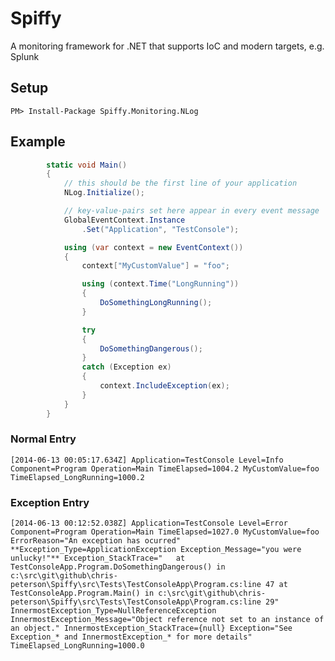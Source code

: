 # Spiffy
A monitoring framework for .NET that supports IoC and modern targets, e.g. Splunk

## Setup
`PM> Install-Package Spiffy.Monitoring.NLog`

## Example

```c#
        static void Main()
        {
            // this should be the first line of your application
            NLog.Initialize();

            // key-value-pairs set here appear in every event message
            GlobalEventContext.Instance
                .Set("Application", "TestConsole");

            using (var context = new EventContext())
            {
                context["MyCustomValue"] = "foo";

                using (context.Time("LongRunning"))
                {
                    DoSomethingLongRunning();
                }

                try
                {
                    DoSomethingDangerous();
                }
                catch (Exception ex)
                {
                    context.IncludeException(ex);
                }
            }
        }
```


### Normal Entry
`[2014-06-13 00:05:17.634Z] Application=TestConsole Level=Info Component=Program Operation=Main TimeElapsed=1004.2 MyCustomValue=foo TimeElapsed_LongRunning=1000.2`
 
 
### Exception Entry
`[2014-06-13 00:12:52.038Z] Application=TestConsole Level=Error Component=Program Operation=Main TimeElapsed=1027.0 MyCustomValue=foo ErrorReason="An exception has ocurred" **Exception_Type=ApplicationException Exception_Message="you were unlucky!"** Exception_StackTrace="   at TestConsoleApp.Program.DoSomethingDangerous() in c:\src\git\github\chris-peterson\Spiffy\src\Tests\TestConsoleApp\Program.cs:line 47
   at TestConsoleApp.Program.Main() in c:\src\git\github\chris-peterson\Spiffy\src\Tests\TestConsoleApp\Program.cs:line 29" InnermostException_Type=NullReferenceException InnermostException_Message="Object reference not set to an instance of an object." InnermostException_StackTrace={null} Exception="See Exception_* and InnermostException_* for more details" TimeElapsed_LongRunning=1000.0`

